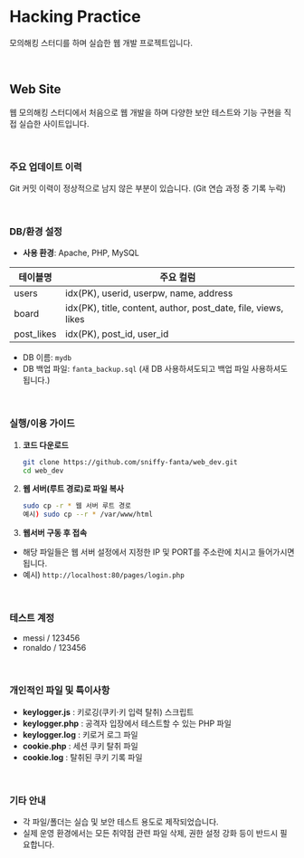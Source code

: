 # Hacking Practice

모의해킹 스터디를 하며 실습한 웹 개발 프로젝트입니다.

<br>

## Web Site

웹 모의해킹 스터디에서 처음으로 웹 개발을 하며 다양한 보안 테스트와 기능 구현을 직접 실습한 사이트입니다.

<br>

### 주요 업데이트 이력

Git 커밋 이력이 정상적으로 남지 않은 부분이 있습니다. (Git 연습 과정 중 기록 누락)

<br>

### DB/환경 설정

- **사용 환경**: Apache, PHP, MySQL

| 테이블명   | 주요 컬럼                                 |
|------------|------------------------------------------|
| users      | idx(PK), userid, userpw, name, address   |
| board      | idx(PK), title, content, author, post_date, file, views, likes |
| post_likes | idx(PK), post_id, user_id                |

- DB 이름: `mydb`
- DB 백업 파일: `fanta_backup.sql` (새 DB 사용하셔도되고 백업 파일 사용하셔도 됩니다.)

<br>

### 실행/이용 가이드

1. **코드 다운로드**
    ```bash
    git clone https://github.com/sniffy-fanta/web_dev.git
    cd web_dev
    ```

2. **웹 서버(루트 경로)로 파일 복사**
    ```bash
    sudo cp -r * 웹 서버 루트 경로
    예시) sudo cp --r * /var/www/html
    ```

3. **웹서버 구동 후 접속**
- 해당 파일들은 웹 서버 설정에서 지정한 IP 및 PORT를 주소란에 치시고 들어가시면 됩니다.
- 예시) `http://localhost:80/pages/login.php`

<br>

### 테스트 계정

- messi / 123456
- ronaldo / 123456

<br>

### 개인적인 파일 및 특이사항

- **keylogger.js** : 키로깅(쿠키·키 입력 탈취) 스크립트
- **keylogger.php** : 공격자 입장에서 테스트할 수 있는 PHP 파일
- **keylogger.log** : 키로거 로그 파일
- **cookie.php** : 세션 쿠키 탈취 파일
- **cookie.log** : 탈취된 쿠키 기록 파일

<br>

### 기타 안내

- 각 파일/폴더는 실습 및 보안 테스트 용도로 제작되었습니다.
- 실제 운영 환경에서는 모든 취약점 관련 파일 삭제, 권한 설정 강화 등이 반드시 필요합니다.


  
